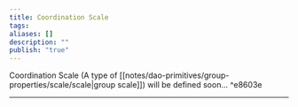 ```yaml
---
title: Coordination Scale
tags: 
aliases: []
description: ""
publish: "true"
---
```


Coordination Scale (A type of [[notes/dao-primitives/group-properties/scale/scale|group scale]]) will be defined soon... ^e8603e

---